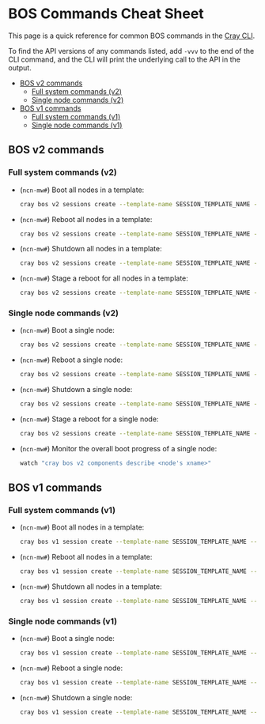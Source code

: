 # BOS Commands Cheat Sheet

This page is a quick reference for common BOS commands in the [Cray CLI](../../glossary.md#cray-cli-cray).

To find the API versions of any commands listed, add `-vvv` to the end of the CLI command, and the CLI will print the underlying call to the API in the output.

* [BOS v2 commands](#bos-v2-commands)
  * [Full system commands (v2)](#full-system-commands-v2)
  * [Single node commands (v2)](#single-node-commands-v2)
* [BOS v1 commands](#bos-v1-commands)
  * [Full system commands (v1)](#full-system-commands-v1)
  * [Single node commands (v1)](#single-node-commands-v1)

## BOS v2 commands

### Full system commands (v2)

* (`ncn-mw#`) Boot all nodes in a template:

    ```bash
    cray bos v2 sessions create --template-name SESSION_TEMPLATE_NAME --operation boot
    ```

* (`ncn-mw#`) Reboot all nodes in a template:

    ```bash
    cray bos v2 sessions create --template-name SESSION_TEMPLATE_NAME --operation reboot
    ```

* (`ncn-mw#`) Shutdown all nodes in a template:

    ```bash
    cray bos v2 sessions create --template-name SESSION_TEMPLATE_NAME --operation shutdown
    ```

* (`ncn-mw#`) Stage a reboot for all nodes in a template:

    ```bash
    cray bos v2 sessions create --template-name SESSION_TEMPLATE_NAME --operation reboot --staged True
    ```

### Single node commands (v2)

* (`ncn-mw#`) Boot a single node:

    ```bash
    cray bos v2 sessions create --template-name SESSION_TEMPLATE_NAME --operation boot --limit <node's xname>
    ```

* (`ncn-mw#`) Reboot a single node:

    ```bash
    cray bos v2 sessions create --template-name SESSION_TEMPLATE_NAME --operation reboot --limit <node's xname>
    ```

* (`ncn-mw#`) Shutdown a single node:

    ```bash
    cray bos v2 sessions create --template-name SESSION_TEMPLATE_NAME --operation shutdown --limit <node's xname>
    ```

* (`ncn-mw#`) Stage a reboot for a single node:

    ```bash
    cray bos v2 sessions create --template-name SESSION_TEMPLATE_NAME --operation reboot --staged True --limit <node's xname>
    ```

* (`ncn-mw#`) Monitor the overall boot progress of a single node:

    ```bash
    watch "cray bos v2 components describe <node's xname>"
    ```

## BOS v1 commands

### Full system commands (v1)

* (`ncn-mw#`) Boot all nodes in a template:

    ```bash
    cray bos v1 session create --template-name SESSION_TEMPLATE_NAME --operation boot
    ```

* (`ncn-mw#`) Reboot all nodes in a template:

    ```bash
    cray bos v1 session create --template-name SESSION_TEMPLATE_NAME --operation reboot
    ```

* (`ncn-mw#`) Shutdown all nodes in a template:

    ```bash
    cray bos v1 session create --template-name SESSION_TEMPLATE_NAME --operation shutdown
    ```

### Single node commands (v1)

* (`ncn-mw#`) Boot a single node:

    ```bash
    cray bos v1 session create --template-name SESSION_TEMPLATE_NAME --operation boot --limit <node's xname>
    ```

* (`ncn-mw#`) Reboot a single node:

    ```bash
    cray bos v1 session create --template-name SESSION_TEMPLATE_NAME --operation reboot --limit <node's xname>
    ```

* (`ncn-mw#`) Shutdown a single node:

    ```bash
    cray bos v1 session create --template-name SESSION_TEMPLATE_NAME --operation shutdown --limit <node's xname>
    ```
